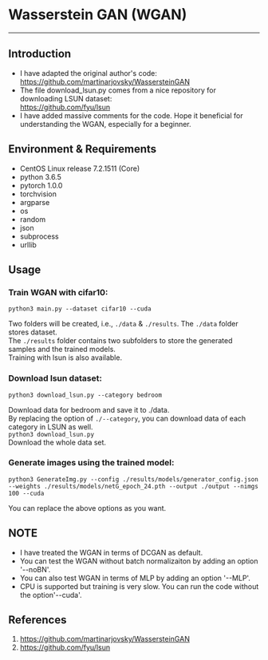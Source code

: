 # Wasserstein GAN (WGAN)
-------------------------------------------------
## Introduction
 * I have adapted the original author's code:<br>
<https://github.com/martinarjovsky/WassersteinGAN> <br>
 * The file download_lsun.py comes from a nice repository for downloading LSUN dataset:<br>
<https://github.com/fyu/lsun> <br>
 * I have added massive comments for the code. Hope it beneficial for understanding the WGAN, especially for a beginner.

## Environment & Requirements
* CentOS Linux release 7.2.1511 (Core)<br>
* python 3.6.5<br>
* pytorch  1.0.0<br>
* torchvision<br>
* argparse<br>
* os<br>
* random<br>
* json<br>
* subprocess<br>
* urllib

## Usage
### Train WGAN with cifar10:<br>

    python3 main.py --dataset cifar10 --cuda
Two folders will be created, i.e., `./data` & `./results`. The `./data` folder stores dataset. <br>
The `./results` folder contains two subfolders to store the generated samples and the trained models.<br> 
Training with lsun is also available.
### Download lsun dataset:<br>

    python3 download_lsun.py --category bedroom 
Download data for bedroom and save it to ./data.<br>
By replacing the option of `./--category`, you can download data of each category in LSUN as well.<br>
    ```
    python3 download_lsun.py 
    ```
    <br>
Download the whole data set.<br> 
### Generate images using the trained model: <br>

    python3 GenerateImg.py --config ./results/models/generator_config.json --weights ./results/models/netG_epoch_24.pth --output ./output --nimgs 100 --cuda

You can replace the above options as you want.

## NOTE
 * I have treated the WGAN in terms of DCGAN as default.
 * You can test the WGAN without batch normalizaiton by adding an option '--noBN'.<br>
 * You can also test WGAN in terms of MLP by adding an option '--MLP'.<br>
 * CPU is supported but training is very slow. You can run the code without the option'--cuda'.<br> 
 
## References 
1. <https://github.com/martinarjovsky/WassersteinGAN> <br>
2. <https://github.com/fyu/lsun> <br>
